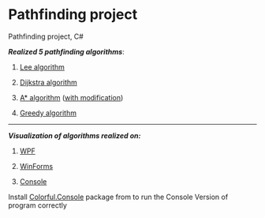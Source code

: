 # Pathfinding project
 Pathfinding project, C#
 
 **_Realized 5 pathfinding algorithms_**:
 
 1. [Lee algorithm](https://github.com/IliaGodlevsky/PathFinding/blob/master/PathFind/GraphLibrary/PathFindingAlgorithm/LeeAlgorithm.cs)
 
 2. [Dijkstra algorithm](https://github.com/IliaGodlevsky/PathFinding/blob/master/PathFind/GraphLibrary/PathFindingAlgorithm/DijkstraAlgorithm.cs)
 
 3. [A* algorithm](https://github.com/IliaGodlevsky/PathFinding/blob/master/PathFind/GraphLibrary/PathFindingAlgorithm/AStarAlgorithm.cs) ([with modification](https://github.com/IliaGodlevsky/PathFinding/blob/master/PathFind/GraphLibrary/PathFindingAlgorithm/AStartModified.cs))
  
 4. [Greedy algorithm](https://github.com/IliaGodlevsky/PathFinding/blob/master/PathFind/GraphLibrary/PathFindingAlgorithm/GreedyAlgorithm.cs)
 
 ***
 
 **_Visualization of algorithms realized on:_**
  
 1. [WPF](https://github.com/IliaGodlevsky/PathFinding/tree/master/PathFind/WpfVersion)
 
 2. [WinForms](https://github.com/IliaGodlevsky/PathFinding/tree/master/PathFind/WinFormsVersion)
 
 3. [Console](https://github.com/IliaGodlevsky/PathFinding/tree/master/PathFind/ConsoleVersion)

 Install [Colorful.Console](http://colorfulconsole.com/) package from to run the Console Version of program correctly

